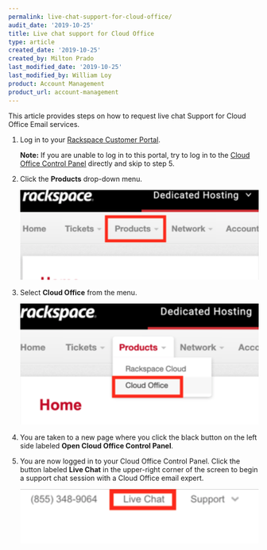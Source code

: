 ```yaml
---
permalink: live-chat-support-for-cloud-office/
audit_date: '2019-10-25'
title: Live chat support for Cloud Office
type: article
created_date: '2019-10-25'
created_by: Milton Prado
last_modified_date: '2019-10-25'
last_modified_by: William Loy
product: Account Management
product_url: account-management
---
```


This article provides steps on how to request live chat Support for Cloud Office Email services.  

1. Log in to your [Rackspace Customer Portal](https://login.rackspace.com).  

   **Note:** If you are unable to log in to this portal, try to log in to
   the [Cloud Office Control Panel](https://cp.rackspace.com) directly and skip to
   step 5.

2. Click the **Products** drop-down menu.

    ![](screenshot1.png)

3. Select **Cloud Office** from the menu.


    ![](screenshot2.png)

4. You are taken to a new page where you click the black button on the left side labeled
   **Open Cloud Office Control Panel**.


5. You are now logged in to your Cloud Office Control Panel. Click the button labeled
   **Live Chat** in the upper-right corner of the screen to begin a support chat session
   with a Cloud Office email expert.

    ![](screenshot4.png)

